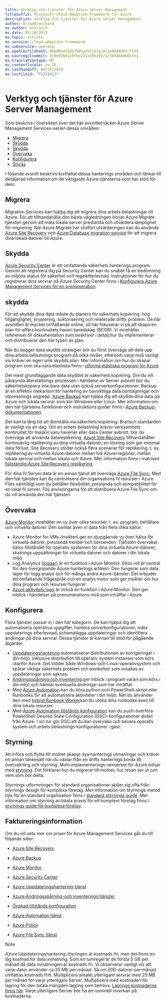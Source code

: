 ```yaml
---
title: Verktyg och tjänster för Azure Server Management
titleSuffix: Microsoft Cloud Adoption Framework for Azure
description: Verktyg och tjänster för Azure Server Management
author: BrianBlanchard
ms.author: brblanch
ms.date: 05/10/2019
ms.topic: article
ms.service: cloud-adoption-framework
ms.subservice: operate
ms.openlocfilehash: dbb00a411eb7905ad557e1acdc2a98d4d03cff49
ms.sourcegitcommit: d19e026d119fbe221a78b10225230da8b9666fe1
ms.translationtype: MT
ms.contentlocale: sv-SE
ms.lasthandoff: 09/24/2019
ms.locfileid: "71221417"
---
```

# <a name="azure-server-management-tools-and-services"></a>Verktyg och tjänster för Azure Server Management

Som beskrivs i översikten [](./index.md) över det här avsnittet täcker Azure Server Management Services-serien dessa områden:

- [Migrera](#migrate)
- [Skydda](#secure)
- [Skydda](#protect)
- [Övervaka](#monitor)
- [Konfigurera](#configure)
- [Styras](#govern)

I följande avsnitt beskrivs kortfattat dessa hanterings områden och länkar till detaljerad information om de viktigaste Azure-tjänsterna som har stöd för dem.

## <a name="migrate"></a>Migrera

Migration Services kan hjälpa dig att migrera dina arbets belastningar till Azure. För att tillhandahålla den bästa vägledningen börjar Azure Migrate tjänsten genom att mäta lokala server prestanda och utvärdera lämplighet för migrering. När Azure Migrate har slutfört utvärderingen kan du använda [Azure Site Recovery](https://docs.microsoft.com/azure/site-recovery/site-recovery-overview) och [Azure Database migration service](https://docs.microsoft.com/azure/dms/dms-overview) för att migrera dina lokala datorer till Azure.

## <a name="secure"></a>Skydda

[Azure Security Center](https://docs.microsoft.com/azure/security-center/security-center-intro) är ett omfattande säkerhets hanterings program. Genom att registrera dig på Security Center kan du snabbt få en bedömning av miljöns status för säkerhet och regelefterlevnad. Instruktioner för hur du registrerar dina servrar på Azure Security Center finns i [Konfigurera Azure Management Services för en prenumeration](./onboard-at-scale.md#azure-security-center).

## <a name="protect"></a>skydda

För att skydda dina data måste du planera för säkerhets kopiering, hög tillgänglighet, kryptering, auktorisering och relaterade drifts problem. De här avsnitten är mycket omfattande online, så här fokuserar vi på att skapa en plan för affärs kontinuitets haveri beredskap (BCDR). Vi innehåller referenser till dokumentation som beskriver i detalj hur du implementerar och distribuerar den här typen av plan.

När du bygger data skydds strategier bör du först överväga att dela upp dina arbets belastnings program på olika nivåer, eftersom varje nivå vanligt vis kräver en egen unik skydds plan. Mer information om hur du skapar program som ska vara elastiska finns i [utforma elastiska program för Azure](https://docs.microsoft.com/azure/architecture/resiliency).

Det mest grundläggande data skyddet är säkerhets kopiering. Om du vill påskynda återställnings processen i händelse av Server avbrott bör du säkerhetskopiera inte bara data utan också serverkonfigurationer. Backup är en effektiv mekanism för hantering av oavsiktliga data borttagningar och utpressnings angrepp. [Azure Backup](https://docs.microsoft.com/azure/backup) kan hjälpa dig att skydda dina data på Azure och lokala servrar som kör Windows eller Linux. Mer information om den här tjänstens funktioner och instruktions guider finns i [Azure Backup-dokumentationen](https://docs.microsoft.com/azure/backup/backup-overview).

Det kan ta lång tid att återställa via säkerhets kopiering. Bransch standarden är vanligt vis en dag. Om en arbets belastning kräver verksamhets kontinuitet för maskin varu haverier eller data Center avbrott, bör du överväga att använda datareplikering. [Azure Site Recovery](https://docs.microsoft.com/azure/site-recovery/site-recovery-overview) tillhandahåller kontinuerlig replikering av dina virtuella datorer, en lösning som ger minimal data förlust. Site Recovery stöder också flera scenarier för replikering, t. ex. replikering av virtuella Azure-datorer mellan två Azure-regioner, mellan lokala servrar och mellan lokala och Azure. Mer information finns i matrisen [fullständig Azure Site Recovery replikering](https://docs.microsoft.com/azure/site-recovery/site-recovery-overview#what-can-i-replicate).

För dina fil Server data är en annan tjänst att överväga [Azure File Sync](https://docs.microsoft.com/azure/storage/files/storage-sync-files-planning). Med den här tjänsten kan du centralisera din organisations fil resurser i Azure Files samtidigt som du behåller flexibilitet, prestanda och kompatibilitet för en lokal fil server. Följ anvisningarna för att distribuera Azure File Sync om du vill använda den här tjänsten.

## <a name="monitor"></a>Övervaka

[Azure Monitor](https://docs.microsoft.com/azure/azure-monitor/overview) innehåller en vy över olika resurser, t. ex. program, behållare och virtuella datorer. Den samlar även in data från flera olika källor.

- Azure Monitor for VMs ([](https://docs.microsoft.com/azure/azure-monitor/insights/vminsights-overview)insikter) ger en djupgående vy över hälsa för virtuella datorer, prestanda trender och beroenden. Tjänsten övervakar hälso tillståndet för operativ systemen för dina virtuella Azure-datorer, skalnings uppsättningar för virtuella datorer och datorer i din lokala miljö.
- Log Analytics ([loggar](https://docs.microsoft.com/azure/azure-monitor/platform/data-collection#logs)) är en funktion i Azure Monitor. Dess roll är central för den övergripande Azure-hanterings artikeln. Den fungerar som data lager för logg analys och för många andra Azure-tjänster. Det erbjuder ett omfattande frågespråk och en analys motor som ger insikter om hur dina program och resurser fungerar.
- [Azure aktivitets logg](https://docs.microsoft.com/azure/azure-monitor/platform/activity-logs-overview) är också en funktion i Azure Monitor. Den ger inblick i händelser på prenumerations nivå som inträffar i Azure.

## <a name="configure"></a>Konfigurera

Flera tjänster passar in i den här kategorin. De kan hjälpa dig att automatisera operativa uppgifter, hantera serverkonfigurationer, mäta uppdaterings efterlevnad, schemalägga uppdateringar och identifiera ändringar på dina servrar. Dessa tjänster är kärnan till stöd för pågående åtgärder.

- [Uppdateringshantering](https://docs.microsoft.com/azure/automation/automation-update-management#viewing-update-assessments) automatiserar distributionen av korrigeringar i din miljö, inklusive distribution till operativ system instanser som körs utanför Azure. Det stöder både Windows-och Linux-operativsystem och spårar viktiga säkerhets problem och avvikelser som orsakas av uppdateringar som saknas.
- [Ändringsspårning och inventering](https://docs.microsoft.com/azure/automation/change-tracking) ger inblick i program varan som körs i din miljö och hämtar eventuella ändringar som har inträffat.
- Med [Azure Automation](https://docs.microsoft.com/azure/automation/automation-intro) kan du köra python-och PowerShell-skript eller Runbooks för att automatisera aktiviteter i din miljö. När du använder den med [hybrid Runbook Worker](https://docs.microsoft.com/azure/automation/automation-hybrid-runbook-worker)kan du utöka dina runbooks även till dina lokala resurser.
- Med [Azure Automation tillstånds konfiguration](https://docs.microsoft.com/azure/automation/automation-dsc-overview) kan du push-överföra PowerShell Desired State Configuration (DSC)-konfigurationer direkt från Azure. I sin tur gör DSC att du kan övervaka och bevara operativ system och arbets belastnings konfigurationer i gäst.

## <a name="govern"></a>Styrning

Att införa och flytta till molnet skapar nya hanterings utmaningar och kräver en annan tänkesätt när du växlar från en drifts hanterings börda till övervakning och styrning. Moln implementerings ramverket för Azure börjar med [styrning](../../govern/index.md). Det förklarar hur du migrerar till molnet, hur resan ser ut och vem som bör delta.

Styrnings utformningen för standard organisationer skiljer sig ofta från styrnings design för komplexa företag. Mer information om styrnings metod tips för en standard organisation finns i [standard styrnings guide](../../govern/guides/standard/index.md). Mer information om styrning av bästa praxis för ett komplext företag finns i [styrnings guide för komplexa företag](../../govern/guides/complex/index.md).

## <a name="billing-information"></a>Faktureringsinformation

Om du vill veta mer om priser för Azure Management Services går du till följande sidor:

- [Azure Site Recovery](https://azure.microsoft.com/pricing/details/site-recovery)

- [Azure Backup](https://azure.microsoft.com/pricing/details/backup)

- [Azure Monitor](https://azure.microsoft.com/pricing/details/monitor)

- [Azure Security Center](https://azure.microsoft.com/pricing/details/security-center)

- [Azure Uppdateringshantering-tjänst](https://azure.microsoft.com/pricing/details/automation)

- [Azure Ändringsspårning-och inventerings tjänster](https://azure.microsoft.com/pricing/details/automation)

- [Önskad tillstånds konfiguration](https://azure.microsoft.com/pricing/details/automation)

- [Azure Automation tjänst](https://azure.microsoft.com/pricing/details/automation)

- [Azure Policy](https://azure.microsoft.com/pricing/details/azure-policy)

- [Azure File Sync tjänst](https://azure.microsoft.com/pricing/details/storage/blobs)

> [!NOTE]
> Azure Uppdateringshantering-lösningen är kostnads fri, men det finns en låg kostnad för data inmatning. Som en tumregel är de första 5 GB per månad då data inmatningen är kostnads fri. Vi observerar vanligt vis att varje dator använder ca 25 MB per månad. Så om 200-datorer per månad omfattas kostnads fritt. Multiplicera antalet ytterligare servrar med 25 MB per månad för varje ytterligare Server. Multiplicera med kostnaden för lagring för den totala mängden lagring som behövs. [Lagrings kostnaderna finns här](https://azure.microsoft.com/pricing/details/storage). Varje ytterligare Server bör ha en nominell inverkan på kostnaderna.
